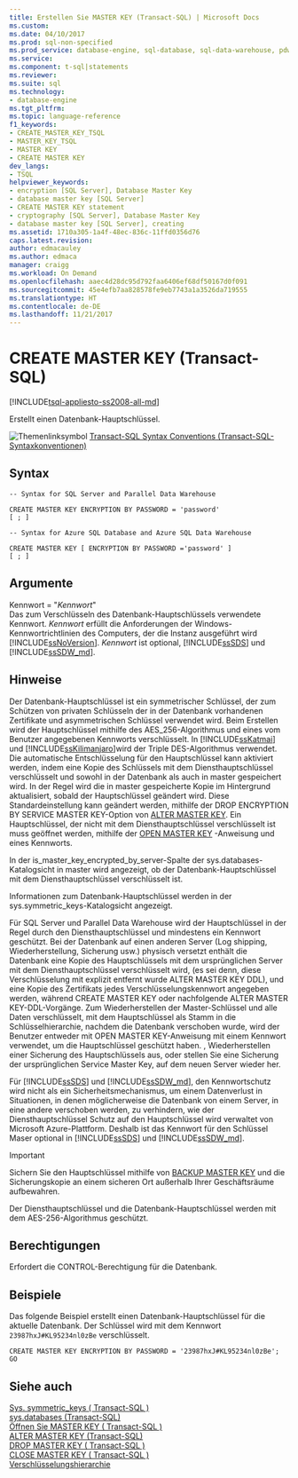 ```yaml
---
title: Erstellen Sie MASTER KEY (Transact-SQL) | Microsoft Docs
ms.custom: 
ms.date: 04/10/2017
ms.prod: sql-non-specified
ms.prod_service: database-engine, sql-database, sql-data-warehouse, pdw
ms.service: 
ms.component: t-sql|statements
ms.reviewer: 
ms.suite: sql
ms.technology:
- database-engine
ms.tgt_pltfrm: 
ms.topic: language-reference
f1_keywords:
- CREATE_MASTER_KEY_TSQL
- MASTER_KEY_TSQL
- MASTER KEY
- CREATE MASTER KEY
dev_langs:
- TSQL
helpviewer_keywords:
- encryption [SQL Server], Database Master Key
- database master key [SQL Server]
- CREATE MASTER KEY statement
- cryptography [SQL Server], Database Master Key
- database master key [SQL Server], creating
ms.assetid: 1710a305-1a4f-48ec-836c-11ffd0356d76
caps.latest.revision: 
author: edmacauley
ms.author: edmaca
manager: craigg
ms.workload: On Demand
ms.openlocfilehash: aaec4d28dc95d792faa6406ef68df50167d0f091
ms.sourcegitcommit: 45e4efb7aa828578fe9eb7743a1a3526da719555
ms.translationtype: HT
ms.contentlocale: de-DE
ms.lasthandoff: 11/21/2017
---
```

# <a name="create-master-key-transact-sql"></a>CREATE MASTER KEY (Transact-SQL)
[!INCLUDE[tsql-appliesto-ss2008-all-md](../../includes/tsql-appliesto-ss2008-all-md.md)]

  Erstellt einen Datenbank-Hauptschlüssel.  
  
 ![Themenlinksymbol](../../database-engine/configure-windows/media/topic-link.gif "Topic link icon") [Transact-SQL Syntax Conventions (Transact-SQL-Syntaxkonventionen)](../../t-sql/language-elements/transact-sql-syntax-conventions-transact-sql.md)  
  
## <a name="syntax"></a>Syntax  
  
```  
-- Syntax for SQL Server and Parallel Data Warehouse  
  
CREATE MASTER KEY ENCRYPTION BY PASSWORD = 'password'  
[ ; ]  
```  
  
```  
-- Syntax for Azure SQL Database and Azure SQL Data Warehouse  
  
CREATE MASTER KEY [ ENCRYPTION BY PASSWORD ='password' ]
[ ; ]  
```  
  
## <a name="arguments"></a>Argumente  
 Kennwort = "*Kennwort*"  
 Das zum Verschlüsseln des Datenbank-Hauptschlüssels verwendete Kennwort. *Kennwort* erfüllt die Anforderungen der Windows-Kennwortrichtlinien des Computers, der die Instanz ausgeführt wird [!INCLUDE[ssNoVersion](../../includes/ssnoversion-md.md)]. *Kennwort* ist optional, [!INCLUDE[ssSDS](../../includes/sssds-md.md)] und [!INCLUDE[ssSDW_md](../../includes/sssdw-md.md)].  
  
## <a name="remarks"></a>Hinweise  
 Der Datenbank-Hauptschlüssel ist ein symmetrischer Schlüssel, der zum Schützen von privaten Schlüsseln der in der Datenbank vorhandenen Zertifikate und asymmetrischen Schlüssel verwendet wird. Beim Erstellen wird der Hauptschlüssel mithilfe des AES_256-Algorithmus und eines vom Benutzer angegebenen Kennworts verschlüsselt. In [!INCLUDE[ssKatmai](../../includes/sskatmai-md.md)] und [!INCLUDE[ssKilimanjaro](../../includes/sskilimanjaro-md.md)]wird der Triple DES-Algorithmus verwendet. Die automatische Entschlüsselung für den Hauptschlüssel kann aktiviert werden, indem eine Kopie des Schlüssels mit dem Diensthauptschlüssel verschlüsselt und sowohl in der Datenbank als auch in master gespeichert wird. In der Regel wird die in master gespeicherte Kopie im Hintergrund aktualisiert, sobald der Hauptschlüssel geändert wird. Diese Standardeinstellung kann geändert werden, mithilfe der DROP ENCRYPTION BY SERVICE MASTER KEY-Option von [ALTER MASTER KEY](../../t-sql/statements/alter-master-key-transact-sql.md). Ein Hauptschlüssel, der nicht mit dem Diensthauptschlüssel verschlüsselt ist muss geöffnet werden, mithilfe der [OPEN MASTER KEY](../../t-sql/statements/open-master-key-transact-sql.md) -Anweisung und eines Kennworts.  
  
 In der is_master_key_encrypted_by_server-Spalte der sys.databases-Katalogsicht in master wird angezeigt, ob der Datenbank-Hauptschlüssel mit dem Diensthauptschlüssel verschlüsselt ist.  
  
 Informationen zum Datenbank-Hauptschlüssel werden in der sys.symmetric_keys-Katalogsicht angezeigt.  

Für SQL Server und Parallel Data Warehouse wird der Hauptschlüssel in der Regel durch den Diensthauptschlüssel und mindestens ein Kennwort geschützt. Bei der Datenbank auf einen anderen Server (Log shipping, Wiederherstellung, Sicherung usw.) physisch versetzt enthält die Datenbank eine Kopie des Hauptschlüssels mit dem ursprünglichen Server mit dem Diensthauptschlüssel verschlüsselt wird, (es sei denn, diese Verschlüsselung mit explizit entfernt wurde ALTER MASTER KEY DDL), und eine Kopie des Zertifikats jedes Verschlüsselungskennwort angegeben werden, während CREATE MASTER KEY oder nachfolgende ALTER MASTER KEY-DDL-Vorgänge. Zum Wiederherstellen der Master-Schlüssel und alle Daten verschlüsselt, mit dem Hauptschlüssel als Stamm in die Schlüsselhierarchie, nachdem die Datenbank verschoben wurde, wird der Benutzer entweder mit OPEN MASTER KEY-Anweisung mit einem Kennwort verwendet, um die Hauptschlüssel geschützt haben. , Wiederherstellen einer Sicherung des Hauptschlüssels aus, oder stellen Sie eine Sicherung der ursprünglichen Service Master Key, auf dem neuen Server wieder her. 

Für [!INCLUDE[ssSDS](../../includes/sssds-md.md)] und [!INCLUDE[ssSDW_md](../../includes/sssdw-md.md)], den Kennwortschutz wird nicht als ein Sicherheitsmechanismus, um einem Datenverlust in Situationen, in denen möglicherweise die Datenbank von einem Server, in eine andere verschoben werden, zu verhindern, wie der Diensthauptschlüssel Schutz auf den Hauptschlüssel wird verwaltet von Microsoft Azure-Plattform. Deshalb ist das Kennwort für den Schlüssel Maser optional in [!INCLUDE[ssSDS](../../includes/sssds-md.md)] und [!INCLUDE[ssSDW_md](../../includes/sssdw-md.md)].
  
> [!IMPORTANT]  
>  Sichern Sie den Hauptschlüssel mithilfe von [BACKUP MASTER KEY](../../t-sql/statements/backup-master-key-transact-sql.md) und die Sicherungskopie an einem sicheren Ort außerhalb Ihrer Geschäftsräume aufbewahren.  
  
 Der Diensthauptschlüssel und die Datenbank-Hauptschlüssel werden mit dem AES-256-Algorithmus geschützt.  
  
## <a name="permissions"></a>Berechtigungen  
 Erfordert die CONTROL-Berechtigung für die Datenbank.  
  
## <a name="examples"></a>Beispiele  
 Das folgende Beispiel erstellt einen Datenbank-Hauptschlüssel für die aktuelle Datenbank. Der Schlüssel wird mit dem Kennwort `23987hxJ#KL95234nl0zBe` verschlüsselt.  
  
```  
CREATE MASTER KEY ENCRYPTION BY PASSWORD = '23987hxJ#KL95234nl0zBe';  
GO  
```  

  
## <a name="see-also"></a>Siehe auch  
 [Sys. symmetric_keys &#40; Transact-SQL &#41;](../../relational-databases/system-catalog-views/sys-symmetric-keys-transact-sql.md)   
 [sys.databases &#40;Transact-SQL&#41;](../../relational-databases/system-catalog-views/sys-databases-transact-sql.md)   
 [Öffnen Sie MASTER KEY &#40; Transact-SQL &#41;](../../t-sql/statements/open-master-key-transact-sql.md)   
 [ALTER MASTER KEY (Transact-SQL)](../../t-sql/statements/alter-master-key-transact-sql.md)   
 [DROP MASTER KEY &#40; Transact-SQL &#41;](../../t-sql/statements/drop-master-key-transact-sql.md)   
 [CLOSE MASTER KEY &#40; Transact-SQL &#41;](../../t-sql/statements/close-master-key-transact-sql.md)   
 [Verschlüsselungshierarchie](../../relational-databases/security/encryption/encryption-hierarchy.md)  
  
  


